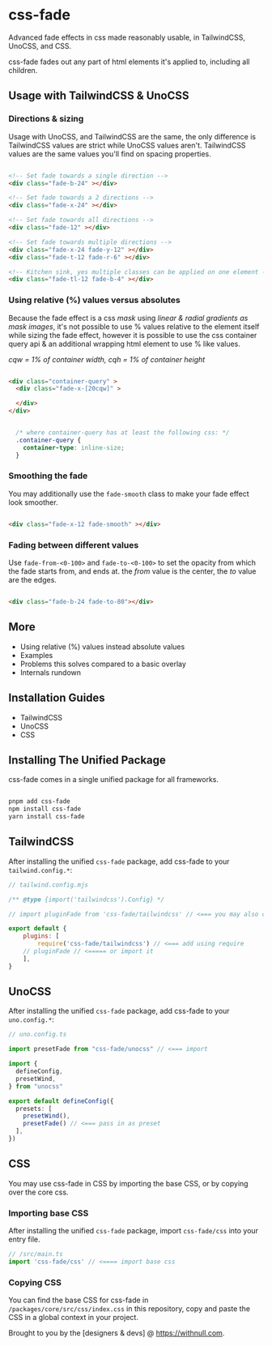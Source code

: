 # css-fade
Advanced fade effects in css made reasonably usable, in TailwindCSS, UnoCSS, and CSS.

css-fade fades out any part of html elements it's applied to, including all children.

## Usage with TailwindCSS & UnoCSS

### Directions & sizing
Usage with UnoCSS, and TailwindCSS are the same, the only difference is TailwindCSS values are strict while UnoCSS values aren't. TailwindCSS values are the same values you'll find on spacing properties.

```html

<!-- Set fade towards a single direction -->
<div class="fade-b-24" ></div>

<!-- Set fade towards a 2 directions -->
<div class="fade-x-24" ></div>

<!-- Set fade towards all directions -->
<div class="fade-12" ></div>

<!-- Set fade towards multiple directions -->
<div class="fade-x-24 fade-y-12" ></div>
<div class="fade-t-12 fade-r-6" ></div>

<!-- Kitchen sink, yes multiple classes can be applied on one element -->
<div class="fade-tl-12 fade-b-4" ></div>

```

### Using relative (%) values versus absolutes
Because the fade effect is a css *mask* using *linear & radial gradients as mask images*, it's not possible to use % values relative to the element itself while sizing the fade effect, however it is possible to use the css container query api & an additional wrapping html element to use % like values.

*cqw = 1% of container width, cqh = 1% of container height*

```html

<div class="container-query" >
  <div class="fade-x-[20cqw]" >

  </div>
</div>

```

```css

  /* where container-query has at least the following css: */
  .container-query {
    container-type: inline-size;
  }

```

### Smoothing the fade
You may additionally use the `fade-smooth` class to make your fade effect look smoother.

```html

<div class="fade-x-12 fade-smooth" ></div>

```

### Fading between different values
Use `fade-from-<0-100>` and  `fade-to-<0-100>` to set the opacity from which the fade starts from, and ends at. the *from* value is the center, the *to* value are the edges.

```html

<div class="fade-b-24 fade-to-80"></div>

```


## More

- Using relative (%) values instead absolute values
- Examples
- Problems this solves compared to a basic overlay
- Internals rundown

## Installation Guides

- TailwindCSS
- UnoCSS
- CSS

## Installing The Unified Package
css-fade comes in a single unified package for all frameworks.

```sh

pnpm add css-fade
npm install css-fade
yarn install css-fade

```

## TailwindCSS

After installing the unified `css-fade` package, add css-fade to your `tailwind.config.*`:

```js
// tailwind.config.mjs

/** @type {import('tailwindcss').Config} */

// import pluginFade from 'css-fade/tailwindcss' // <=== you may also choose to import it

export default {
	plugins: [
		require('css-fade/tailwindcss') // <=== add using require
    // pluginFade // <===== or import it
	],
}

```

## UnoCSS

After installing the unified `css-fade` package, add css-fade to your `uno.config.*`:

```ts
// uno.config.ts

import presetFade from "css-fade/unocss" // <=== import

import {
  defineConfig,
  presetWind,
} from "unocss"

export default defineConfig({
  presets: [
    presetWind(),
    presetFade() // <=== pass in as preset
  ],
})

```

## CSS

You may use css-fade in CSS by importing the base CSS, or by copying over the core css.

### Importing base CSS

After installing the unified `css-fade` package, import `css-fade/css` into your entry file.

```ts
// /src/main.ts
import 'css-fade/css' // <==== import base css

```

### Copying CSS

You can find the base CSS for css-fade in `/packages/core/src/css/index.css` in this repository, copy and paste the CSS in a global context in your project.



Brought to you by the [designers & devs] @ https://withnull.com. 